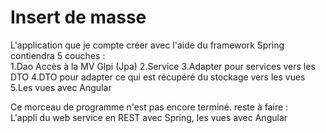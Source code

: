 # Insert de masse

L'application que je compte créer avec l'aide du framework Spring contiendra 5 couches :  
1.Dao Accès à la MV Glpi  (Jpa)
2.Service
3.Adapter pour services vers les DTO
4.DTO pour adapter ce qui est récupéré du stockage vers les vues
5.Les vues avec Angular


Ce morceau de programme n'est pas encore terminé.
reste à faire :   
L'appli du web service en REST avec Spring, les vues avec Angular

